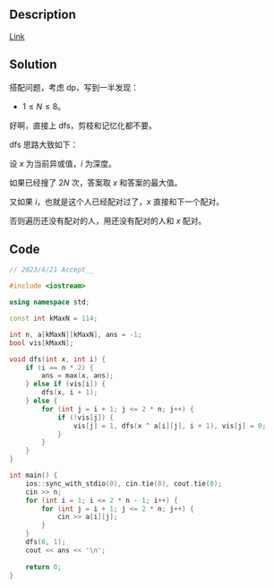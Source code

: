 ## Description
[Link](https://www.luogu.com.cn/problem/AT_abc236_d)

## Solution
搭配问题，考虑 dp，写到一半发现：

- $1 \leq N \leq 8$。

好啊，直接上 dfs，剪枝和记忆化都不要。

dfs 思路大致如下：

设 $x$ 为当前异或值，$i$ 为深度。

如果已经搜了 $2N$ 次，答案取 $x$ 和答案的最大值。

又如果 $i$，也就是这个人已经配对过了，$x$ 直接和下一个配对。

否则遍历还没有配对的人，用还没有配对的人和 $x$ 配对。

## Code
```cpp
// 2023/4/21 Accept__

#include <iostream>

using namespace std;

const int kMaxN = 114;

int n, a[kMaxN][kMaxN], ans = -1;
bool vis[kMaxN];

void dfs(int x, int i) {
	if (i == n * 2) {
		ans = max(x, ans);
	} else if (vis[i]) {
		dfs(x, i + 1);
	} else {
		for (int j = i + 1; j <= 2 * n; j++) {
			if (!vis[j]) {
				vis[j] = 1, dfs(x ^ a[i][j], i + 1), vis[j] = 0;
			}
		}
	}
}

int main() {
	ios::sync_with_stdio(0), cin.tie(0), cout.tie(0);
	cin >> n;
	for (int i = 1; i <= 2 * n - 1; i++) {
		for (int j = i + 1; j <= 2 * n; j++) {
			cin >> a[i][j];
		}
	}
	dfs(0, 1);
	cout << ans << '\n';
	
	return 0; 
}
```
